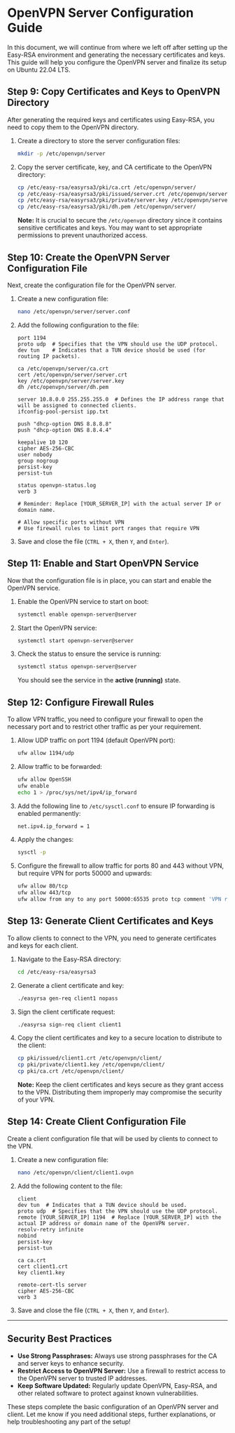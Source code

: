 # OpenVPN Server Configuration Guide

In this document, we will continue from where we left off after setting up the Easy-RSA environment and generating the necessary certificates and keys. This guide will help you configure the OpenVPN server and finalize its setup on Ubuntu 22.04 LTS.

## Step 9: Copy Certificates and Keys to OpenVPN Directory

After generating the required keys and certificates using Easy-RSA, you need to copy them to the OpenVPN directory.

1. Create a directory to store the server configuration files:

   ```bash
   mkdir -p /etc/openvpn/server
   ```

2. Copy the server certificate, key, and CA certificate to the OpenVPN directory:

   ```bash
   cp /etc/easy-rsa/easyrsa3/pki/ca.crt /etc/openvpn/server/
   cp /etc/easy-rsa/easyrsa3/pki/issued/server.crt /etc/openvpn/server/
   cp /etc/easy-rsa/easyrsa3/pki/private/server.key /etc/openvpn/server/
   cp /etc/easy-rsa/easyrsa3/pki/dh.pem /etc/openvpn/server/
   ```

   **Note:** It is crucial to secure the `/etc/openvpn` directory since it contains sensitive certificates and keys. You may want to set appropriate permissions to prevent unauthorized access.

## Step 10: Create the OpenVPN Server Configuration File

Next, create the configuration file for the OpenVPN server.

1. Create a new configuration file:

   ```bash
   nano /etc/openvpn/server/server.conf
   ```

2. Add the following configuration to the file:

   ```
   port 1194
   proto udp  # Specifies that the VPN should use the UDP protocol.
   dev tun    # Indicates that a TUN device should be used (for routing IP packets).

   ca /etc/openvpn/server/ca.crt
   cert /etc/openvpn/server/server.crt
   key /etc/openvpn/server/server.key
   dh /etc/openvpn/server/dh.pem

   server 10.8.0.0 255.255.255.0  # Defines the IP address range that will be assigned to connected clients.
   ifconfig-pool-persist ipp.txt

   push "dhcp-option DNS 8.8.8.8"
   push "dhcp-option DNS 8.8.4.4"

   keepalive 10 120
   cipher AES-256-CBC
   user nobody
   group nogroup
   persist-key
   persist-tun

   status openvpn-status.log
   verb 3

   # Reminder: Replace [YOUR_SERVER_IP] with the actual server IP or domain name.

   # Allow specific ports without VPN
   # Use firewall rules to limit port ranges that require VPN
   ```

3. Save and close the file (`CTRL + X`, then `Y`, and `Enter`).

## Step 11: Enable and Start OpenVPN Service

Now that the configuration file is in place, you can start and enable the OpenVPN service.

1. Enable the OpenVPN service to start on boot:

   ```bash
   systemctl enable openvpn-server@server
   ```

2. Start the OpenVPN service:

   ```bash
   systemctl start openvpn-server@server
   ```

3. Check the status to ensure the service is running:

   ```bash
   systemctl status openvpn-server@server
   ```

   You should see the service in the **active (running)** state.

## Step 12: Configure Firewall Rules

To allow VPN traffic, you need to configure your firewall to open the necessary port and to restrict other traffic as per your requirement.

1. Allow UDP traffic on port 1194 (default OpenVPN port):

   ```bash
   ufw allow 1194/udp
   ```

2. Allow traffic to be forwarded:

   ```bash
   ufw allow OpenSSH
   ufw enable
   echo 1 > /proc/sys/net/ipv4/ip_forward
   ```

3. Add the following line to `/etc/sysctl.conf` to ensure IP forwarding is enabled permanently:

   ```bash
   net.ipv4.ip_forward = 1
   ```

4. Apply the changes:

   ```bash
   sysctl -p
   ```

5. Configure the firewall to allow traffic for ports 80 and 443 without VPN, but require VPN for ports 50000 and upwards:

   ```bash
   ufw allow 80/tcp
   ufw allow 443/tcp
   ufw allow from any to any port 50000:65535 proto tcp comment 'VPN required for high ports'
   ```

## Step 13: Generate Client Certificates and Keys

To allow clients to connect to the VPN, you need to generate certificates and keys for each client.

1. Navigate to the Easy-RSA directory:

   ```bash
   cd /etc/easy-rsa/easyrsa3
   ```

2. Generate a client certificate and key:

   ```bash
   ./easyrsa gen-req client1 nopass
   ```

3. Sign the client certificate request:

   ```bash
   ./easyrsa sign-req client client1
   ```

4. Copy the client certificates and key to a secure location to distribute to the client:

   ```bash
   cp pki/issued/client1.crt /etc/openvpn/client/
   cp pki/private/client1.key /etc/openvpn/client/
   cp pki/ca.crt /etc/openvpn/client/
   ```

   **Note:** Keep the client certificates and keys secure as they grant access to the VPN. Distributing them improperly may compromise the security of your VPN.

## Step 14: Create Client Configuration File

Create a client configuration file that will be used by clients to connect to the VPN.

1. Create a new configuration file:

   ```bash
   nano /etc/openvpn/client/client1.ovpn
   ```

2. Add the following content to the file:

   ```
   client
   dev tun  # Indicates that a TUN device should be used.
   proto udp  # Specifies that the VPN should use the UDP protocol.
   remote [YOUR_SERVER_IP] 1194  # Replace [YOUR_SERVER_IP] with the actual IP address or domain name of the OpenVPN server.
   resolv-retry infinite
   nobind
   persist-key
   persist-tun

   ca ca.crt
   cert client1.crt
   key client1.key

   remote-cert-tls server
   cipher AES-256-CBC
   verb 3
   ```

3. Save and close the file (`CTRL + X`, then `Y`, and `Enter`).

---

## Security Best Practices

- **Use Strong Passphrases:** Always use strong passphrases for the CA and server keys to enhance security.
- **Restrict Access to OpenVPN Server:** Use a firewall to restrict access to the OpenVPN server to trusted IP addresses.
- **Keep Software Updated:** Regularly update OpenVPN, Easy-RSA, and other related software to protect against known vulnerabilities.

These steps complete the basic configuration of an OpenVPN server and client. Let me know if you need additional steps, further explanations, or help troubleshooting any part of the setup!
